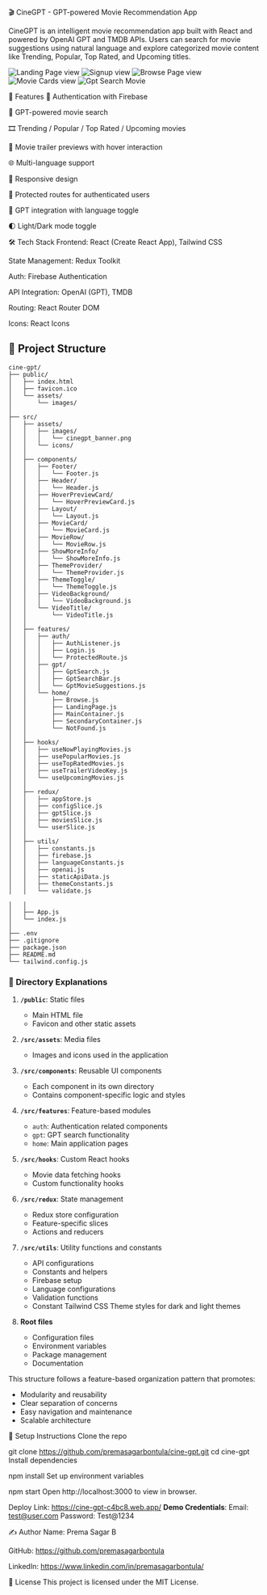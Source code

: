🎬 CineGPT - GPT-powered Movie Recommendation App

CineGPT is an intelligent movie recommendation app built with React and powered by OpenAI GPT and TMDB APIs. Users can search for movie suggestions using natural language and explore categorized movie content like Trending, Popular, Top Rated, and Upcoming titles.

![Landing Page view](./src/assets/cinegpt-Landing%20page%20view.png)
![Signup view](./src/assets/cinegpt-Signup%20view.png)
![Browse Page view](./src/assets/cinegpt-Browse%20view.png)
![Movie Cards view](./src/assets/cinegpt-Movie%20Cards%20view.png)
![Gpt Search Movie](./src/assets/cinegpt-gpt%20search%20view.png)

🚀 Features
🔐 Authentication with Firebase

🤖 GPT-powered movie search

🎞️ Trending / Popular / Top Rated / Upcoming movies

🎥 Movie trailer previews with hover interaction

🌐 Multi-language support

📱 Responsive design

🔐 Protected routes for authenticated users

💬 GPT integration with language toggle

🌓 Light/Dark mode toggle

🛠️ Tech Stack
Frontend: React (Create React App), Tailwind CSS

State Management: Redux Toolkit

Auth: Firebase Authentication

API Integration: OpenAI (GPT), TMDB

Routing: React Router DOM

Icons: React Icons

## 📁 Project Structure

```
cine-gpt/
├── public/
│   ├── index.html
│   ├── favicon.ico
│   └── assets/
│       └── images/
│
├── src/
│   ├── assets/
│   │   ├── images/
│   │   │   └── cinegpt_banner.png
│   │   └── icons/
│   │
│   ├── components/
│   │   ├── Footer/
│   │   │   └── Footer.js
│   │   ├── Header/
│   │   │   └── Header.js
│   │   ├── HoverPreviewCard/
│   │   │   └── HoverPreviewCard.js
│   │   ├── Layout/
│   │   │   └── Layout.js
│   │   ├── MovieCard/
│   │   │   └── MovieCard.js
│   │   ├── MovieRow/
│   │   │   └── MovieRow.js
│   │   ├── ShowMoreInfo/
│   │   │   └── ShowMoreInfo.js
│   │   ├── ThemeProvider/
│   │   │   └── ThemeProvider.js
│   │   ├── ThemeToggle/
│   │   │   └── ThemeToggle.js
│   │   ├── VideoBackground/
│   │   │   └── VideoBackground.js
│   │   └── VideoTitle/
│   │       └── VideoTitle.js
│   │
│   ├── features/
│   │   ├── auth/
│   │   │   ├── AuthListener.js
│   │   │   ├── Login.js
│   │   │   └── ProtectedRoute.js
│   │   ├── gpt/
│   │   │   ├── GptSearch.js
│   │   │   ├── GptSearchBar.js
│   │   │   └── GptMovieSuggestions.js
│   │   └── home/
│   │       ├── Browse.js
│   │       ├── LandingPage.js
│   │       ├── MainContainer.js
│   │       ├── SecondaryContainer.js
│   │       └── NotFound.js
│   │
│   ├── hooks/
│   │   ├── useNowPlayingMovies.js
│   │   ├── usePopularMovies.js
│   │   ├── useTopRatedMovies.js
│   │   ├── useTrailerVideoKey.js
│   │   └── useUpcomingMovies.js
│   │
│   ├── redux/
│   │   ├── appStore.js
│   │   ├── configSlice.js
│   │   ├── gptSlice.js
│   │   ├── moviesSlice.js
│   │   └── userSlice.js
│   │
│   ├── utils/
│   │   ├── constants.js
│   │   ├── firebase.js
│   │   ├── languageConstants.js
│   │   ├── openai.js
│   │   ├── staticApiData.js
│   │   ├── themeConstants.js
│   │   └── validate.js

│   │
│   ├── App.js
│   └── index.js
│
├── .env
├── .gitignore
├── package.json
├── README.md
└── tailwind.config.js
```

### 📂 Directory Explanations

1. **`/public`**: Static files

   - Main HTML file
   - Favicon and other static assets

2. **`/src/assets`**: Media files

   - Images and icons used in the application

3. **`/src/components`**: Reusable UI components

   - Each component in its own directory
   - Contains component-specific logic and styles

4. **`/src/features`**: Feature-based modules

   - `auth`: Authentication related components
   - `gpt`: GPT search functionality
   - `home`: Main application pages

5. **`/src/hooks`**: Custom React hooks

   - Movie data fetching hooks
   - Custom functionality hooks

6. **`/src/redux`**: State management

   - Redux store configuration
   - Feature-specific slices
   - Actions and reducers

7. **`/src/utils`**: Utility functions and constants

   - API configurations
   - Constants and helpers
   - Firebase setup
   - Language configurations
   - Validation functions
   - Constant Tailwind CSS Theme styles for dark and light themes

8. **Root files**
   - Configuration files
   - Environment variables
   - Package management
   - Documentation

This structure follows a feature-based organization pattern that promotes:

- Modularity and reusability
- Clear separation of concerns
- Easy navigation and maintenance
- Scalable architecture

🔧 Setup Instructions
Clone the repo

git clone https://github.com/premasagarbontula/cine-gpt.git
cd cine-gpt
Install dependencies

npm install
Set up environment variables

npm start
Open http://localhost:3000 to view in browser.

Deploy Link: https://cine-gpt-c4bc8.web.app/
**Demo Credentials**:
Email: test@user.com
Password: Test@1234

✍️ Author
Name: Prema Sagar B

GitHub: https://github.com/premasagarbontula

LinkedIn: https://www.linkedin.com/in/premasagarbontula/

🪪 License
This project is licensed under the MIT License.
